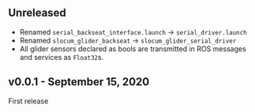 ## Unreleased

+ Renamed `serial_backseat_interface.launch` -> `serial_driver.launch`
+ Renamed `slocum_glider_backseat` -> `slocum_glider_serial_driver`
+ All glider sensors declared as bools are transmitted in ROS messages and
  services as `Float32`s.

## v0.0.1 - September 15, 2020

First release
